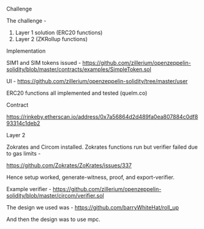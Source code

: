 Challenge

The challenge -

1. Layer 1 solution (ERC20 functions)
2. Layer 2 (ZKRollup functions)


Implementation

SIM1 and SIM tokens issued - https://github.com/zillerium/openzeppelin-solidity/blob/master/contracts/examples/SimpleToken.sol

UI - https://github.com/zillerium/openzeppelin-solidity/tree/master/user

ERC20 functions all implemented and tested (quelm.co)

Contract

https://rinkeby.etherscan.io/address/0x7a56864d2d489fa0ea807884c0df893314c1deb2

Layer 2

Zokrates and Circom installed. Zokrates functions run but verifier failed due to gas limits -

https://github.com/Zokrates/ZoKrates/issues/337

Hence setup worked, generate-witness, proof, and export-verifier.

Example verifier - https://github.com/zillerium/openzeppelin-solidity/blob/master/circom/verifier.sol

The design we used was - https://github.com/barryWhiteHat/roll_up

And then the design was to use mpc.


